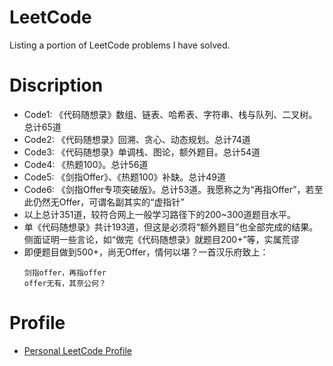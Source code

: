 # LeetCode
Listing a portion of LeetCode problems I have solved.
# Discription
* Code1: 《代码随想录》数组、链表、哈希表、字符串、栈与队列、二叉树。总计65道
* Code2: 《代码随想录》回溯、贪心、动态规划。总计74道
* Code3: 《代码随想录》单调栈、图论，额外题目。总计54道
* Code4: 《热题100》。总计56道
* Code5: 《剑指Offer》、《热题100》补缺。总计49道
* Code6: 《剑指Offer专项突破版》。总计53道。我愿称之为“再指Offer”，若至此仍然无Offer，可谓名副其实的“虚指针”
* 以上总计351道，较符合网上一般学习路径下的200~300道题目水平。
* 单《代码随想录》共计193道，但这是必须将“额外题目”也全部完成的结果。侧面证明一些言论，如“做完《代码随想录》就题目200+”等，实属荒谬
* 即便题目做到500+，尚无Offer，情何以堪？一首汉乐府致上：  
  ```
  剑指offer，再指offer
  offer无有，其奈公何？
  ```  

# Profile
* [Personal LeetCode Profile](https://leetcode.cn/u/buhunle/)
